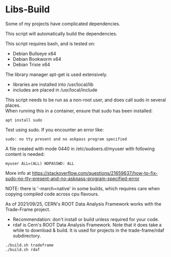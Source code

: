 # Libs-Build

Some of my projects have complicated dependencies. 

This script will automatically build the dependencies.

This script requires bash, and is tested on:
* Debian Bullseye x64
* Debian Bookworm x64
* Debian Trixie x64

The library manager apt-get is used extensively.

* libraries are installed into /usr/local/lib 
* includes are placed in /usr/local/include

This script needs to be run as a non-root user, and does call sudo in several places.  
When running this in a container, ensure that sudo has been installed:

```
apt install sudo
```

Test using sudo.  If you encounter an error like:

```
sudo: no tty present and no askpass program specified
```

A file created with mode 0440 in /etc/sudoers.d/myuser with following content is needed:

```
myuser ALL=(ALL) NOPASSWD: ALL
```

More info at https://stackoverflow.com/questions/21659637/how-to-fix-sudo-no-tty-present-and-no-askpass-program-specified-error

NOTE: there is '-march=native' in some builds, which requires care when copying compiled code across cpu flavours.

As of 2021/09/25, CERN's ROOT Data Analysis Framework works with the Trade-Frame project.
* Recommendation:  don't install or build unless required for your code.
* rdaf is Cern's ROOT Data Analysis Framework.  Note that it does take a while to download & build.  It is used for projects in the trade-frame/rdaf subdirectory.

```
./build.sh tradeframe
./build.sh rdaf
```
